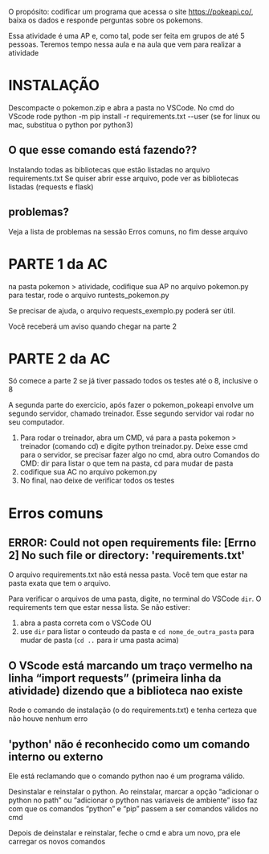 O propósito: codificar um programa que acessa o site https://pokeapi.co/,
baixa os dados e responde perguntas sobre os pokemons.

Essa atividade é uma AP e, como tal, pode ser feita em grupos de até 5 pessoas.
Teremos tempo nessa aula e na aula que vem para realizar a atividade

# INSTALAÇÃO

Descompacte o pokemon.zip e abra a pasta no VSCode. No cmd do VScode rode
python -m pip install -r requirements.txt --user
(se for linux ou mac, substitua o python por python3)

## O que esse comando está fazendo??

Instalando todas as bibliotecas que estão listadas no arquivo requirements.txt
Se quiser abrir esse arquivo, pode ver as bibliotecas listadas (requests e flask)

## problemas?

Veja a lista de problemas na sessão Erros comuns, no fim desse arquivo

# PARTE 1 da AC

na pasta pokemon > atividade, codifique sua AP no arquivo pokemon.py
para testar, rode o arquivo runtests_pokemon.py

Se precisar de ajuda, o arquivo requests_exemplo.py poderá ser útil.

Você receberá um aviso quando chegar na parte 2

# PARTE 2 da AC

Só comece a parte 2 se já tiver passado todos os testes até o 8, inclusive o 8

A segunda parte do exercicio, após fazer o pokemon_pokeapi
envolve um segundo servidor, chamado treinador. Esse segundo servidor
vai rodar no seu computador.

1. Para rodar o treinador, abra um CMD, vá para a pasta pokemon > treinador (comando cd)
   e digite python treinador.py. Deixe esse cmd para o servidor, se precisar fazer algo no cmd, abra outro
   Comandos do CMD: dir para listar o que tem na pasta, cd para mudar de pasta
2. codifique sua AC no arquivo pokemon.py
3. No final, nao deixe de verificar todos os testes

# Erros comuns

## ERROR: Could not open requirements file: [Errno 2] No such file or directory: 'requirements.txt'

O arquivo requirements.txt não está nessa pasta. Você tem que estar na pasta exata que tem o arquivo.

Para verificar o arquivos de uma pasta, digite, no terminal do VSCode `dir`.
O requirements tem que estar nessa lista. Se não estiver:

1. abra a pasta correta com o VSCode
   OU
2. use `dir` para listar o conteudo da pasta e `cd nome_de_outra_pasta` para mudar de pasta
   (`cd ..` para ir uma pasta acima)

## O VScode está marcando um traço vermelho na linha “import requests” (primeira linha da atividade) dizendo que a biblioteca nao existe

Rode o comando de instalação (o do requirements.txt) e tenha certeza que não houve nenhum erro

## 'python' não é reconhecido como um comando interno ou externo

Ele está reclamando que o comando python nao é um programa válido.

Desinstalar e reinstalar o python. Ao reinstalar, marcar a opção “adicionar o python no path” ou “adicionar o python nas variaveis de ambiente” isso faz com que os comandos “python” e “pip” passem a ser comandos válidos no cmd

Depois de deinstalar e reinstalar, feche o cmd e abra um novo, pra ele carregar os novos comandos
